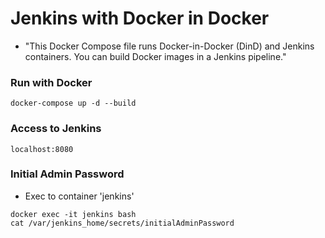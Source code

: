 # Jenkins with Docker in Docker

- "This Docker Compose file runs Docker-in-Docker (DinD) and Jenkins containers. You can build Docker images in a Jenkins pipeline."

### Run with Docker
```
docker-compose up -d --build
```

### Access to Jenkins
```
localhost:8080
```

### Initial Admin Password
- Exec to container 'jenkins'
```
docker exec -it jenkins bash
cat /var/jenkins_home/secrets/initialAdminPassword
```